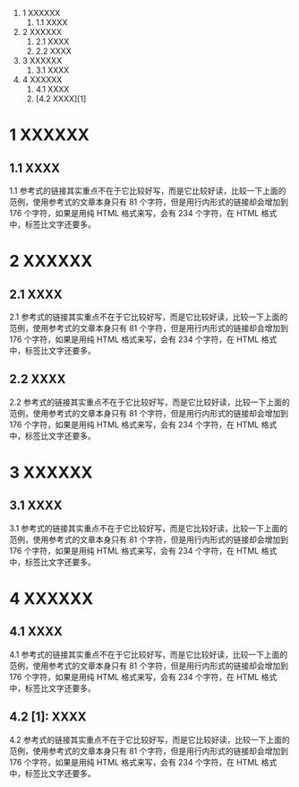1. 1 XXXXXX
    1. 1.1 XXXX
1. 2 XXXXXX
    1. 2.1 XXXX
    1. 2.2 XXXX
1. 3 XXXXXX
    1. 3.1 XXXX
1. 4 XXXXXX
    1. 4.1 XXXX
    1. [4.2 XXXX][1]

# 1 XXXXXX
## 1.1 XXXX
1.1 参考式的链接其实重点不在于它比较好写，而是它比较好读，比较一下上面的范例，使用参考式的文章本身只有 81 个字符，但是用行内形式的链接却会增加到 176 个字符，如果是用纯 HTML 格式来写，会有 234 个字符，在 HTML 格式中，标签比文字还要多。

# 2 XXXXXX
## 2.1 XXXX
2.1 参考式的链接其实重点不在于它比较好写，而是它比较好读，比较一下上面的范例，使用参考式的文章本身只有 81 个字符，但是用行内形式的链接却会增加到 176 个字符，如果是用纯 HTML 格式来写，会有 234 个字符，在 HTML 格式中，标签比文字还要多。
## 2.2 XXXX
2.2 参考式的链接其实重点不在于它比较好写，而是它比较好读，比较一下上面的范例，使用参考式的文章本身只有 81 个字符，但是用行内形式的链接却会增加到 176 个字符，如果是用纯 HTML 格式来写，会有 234 个字符，在 HTML 格式中，标签比文字还要多。

# 3 XXXXXX
## 3.1 XXXX
3.1 参考式的链接其实重点不在于它比较好写，而是它比较好读，比较一下上面的范例，使用参考式的文章本身只有 81 个字符，但是用行内形式的链接却会增加到 176 个字符，如果是用纯 HTML 格式来写，会有 234 个字符，在 HTML 格式中，标签比文字还要多。
# 4 XXXXXX
## 4.1 XXXX
4.1 参考式的链接其实重点不在于它比较好写，而是它比较好读，比较一下上面的范例，使用参考式的文章本身只有 81 个字符，但是用行内形式的链接却会增加到 176 个字符，如果是用纯 HTML 格式来写，会有 234 个字符，在 HTML 格式中，标签比文字还要多。
## 4.2 [1]: XXXX
4.2 参考式的链接其实重点不在于它比较好写，而是它比较好读，比较一下上面的范例，使用参考式的文章本身只有 81 个字符，但是用行内形式的链接却会增加到 176 个字符，如果是用纯 HTML 格式来写，会有 234 个字符，在 HTML 格式中，标签比文字还要多。
